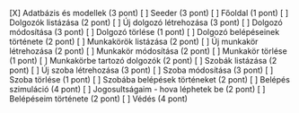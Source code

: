 [X] Adatbázis és modellek (3 pont)
[ ] Seeder (3 pont)
[ ] Főoldal (1 pont)
[ ] Dolgozók listázása (2 pont)
[ ] Új dolgozó létrehozása (3 pont)
[ ] Dolgozó módosítása (3 pont)
[ ] Dolgozó törlése (1 pont)
[ ] Dolgozó belépéseinek története (2 pont)
[ ] Munkakörök listázása (2 pont)
[ ] Új munkakör létrehozása (2 pont)
[ ] Munkakör módosítása (2 pont)
[ ] Munkakör törlése (1 pont)
[ ] Munkakörbe tartozó dolgozók (2 pont)
[ ] Szobák listázása (2 pont)
[ ] Új szoba létrehozása (3 pont)
[ ] Szoba módosítása (3 pont)
[ ] Szoba törlése (1 pont)
[ ] Szobába belépések történeket (2 pont)
[ ] Belépés szimuláció (4 pont)
[ ] Jogosultságaim - hova léphetek be (2 pont)
[ ] Belépéseim története (2 pont)
[ ] Védés (4 pont)
